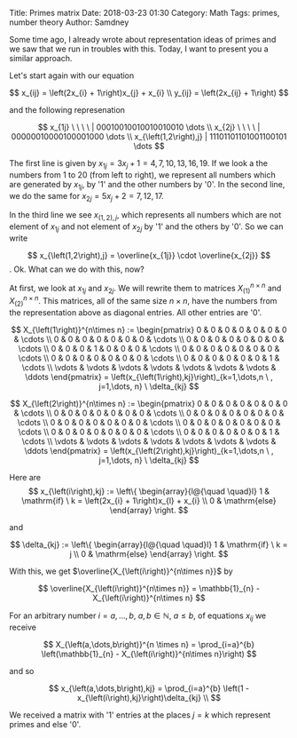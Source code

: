Title:      Primes matrix
Date:       2018-03-23 01:30
Category:   Math
Tags:       primes, number theory
Author:     Samdney

Some time ago, I already wrote about representation ideas of primes and we saw
that we run in troubles with this. Today, I want to present you a similar
approach.  

Let's start again with our equation

$$
x_{ij} = \left(2x_{i} + 1\right)x_{j} + x_{i} \\
y_{ij} = \left(2x_{ij} + 1\right)
$$

and the following represenation

$$
x_{1j} \ \ \ \  | 00010010010010010010 \dots \\  
x_{2j} \ \  \ \  | 00000010000100001000 \dots \\ 
x_{\left(1,2\right),j} | 11101101101001100101 \dots
$$

The first line is given by $x_{1j} = 3x_{j} + 1 = 4, 7, 10, 13, 16, 19$. If
we look a the numbers from 1 to 20 (from left to right), we represent all numbers which are generated
by $x_{1j}$, by '1' and the other numbers by '0'. In the second line, we do
the same for $x_{2j} = 5x_{j} + 2 = 7, 12, 17$.

In the third line we see $x_{\left(1,2\right),j}$, which represents all
numbers which are not element of $x_{1j}$ and not element of $x_{2j}$ by
'1' and the others by '0'. So we can write

$$
x_{\left(1,2\right),j} = \overline{x_{1j}} \cdot \overline{x_{2j}}
$$
. Ok. What can we do with this, now?

At first, we look at $x_{1j}$ and $x_{2j}$. We will rewrite them to matrices
$X_{\left(1\right)}^{n\times n}$ and $X_{\left(2\right)}^{n\times n}$. This
matrices, all of the same size $n\times n$, have the numbers from the
representation above as diagonal entries. All other entries are '0'.

$$
X_{\left(1\right)}^{n\times n} := 
\begin{pmatrix}
0 & 0 & 0 & 0 & 0 & 0 & 0 & \cdots \\
0 & 0 & 0 & 0 & 0 & 0 & 0 & \cdots \\
0 & 0 & 0 & 0 & 0 & 0 & 0 & \cdots \\
0 & 0 & 0 & 1 & 0 & 0 & 0 & \cdots \\
0 & 0 & 0 & 0 & 0 & 0 & 0 & \cdots \\
0 & 0 & 0 & 0 & 0 & 0 & 0 & \cdots \\
0 & 0 & 0 & 0 & 0 & 0 & 1 & \cdots \\
\vdots & \vdots & \vdots & \vdots & \vdots & \vdots & \vdots & \ddots 
\end{pmatrix}
= \left(x_{\left(1\right),kj}\right)_{k=1,\dots,n \ , j=1,\dots, n} \  \delta_{kj}
$$

$$
X_{\left(2\right)}^{n\times n} :=
\begin{pmatrix}
0 & 0 & 0 & 0 & 0 & 0 & 0 & \cdots \\
0 & 0 & 0 & 0 & 0 & 0 & 0 & \cdots  \\
0 & 0 & 0 & 0 & 0 & 0 & 0 & \cdots \\
0 & 0 & 0 & 0 & 0 & 0 & 0 & \cdots \\
0 & 0 & 0 & 0 & 0 & 0 & 0 & \cdots \\
0 & 0 & 0 & 0 & 0 & 0 & 0 & \cdots \\
0 & 0 & 0 & 0 & 0 & 0 & 1 & \cdots \\
\vdots & \vdots & \vdots & \vdots & \vdots & \vdots & \vdots & \ddots
\end{pmatrix}
= \left(x_{\left(2\right),kj}\right)_{k=1,\dots,n \ , j=1,\dots, n} \  \delta_{kj}
$$

Here are
$$
x_{\left(i\right),kj} := \left\{
    \begin{array}{l@{\quad \quad}l}
    1 & \mathrm{if} \ k = \left(2x_{i} + 1\right)x_{l} + x_{i} \\
    0 & \mathrm{else}
    \end{array}
    \right. 
$$

and 

$$
\delta_{kj} := \left\{
	\begin{array}{l@{\quad \quad}l}
	1 & \mathrm{if} \ k = j \\
	0 & \mathrm{else}
	\end{array}
\right. 
$$

With this, we get $\overline{X_{\left(i\right)}^{n\times n}}$ by

$$
\overline{X_{\left(i\right)}^{n\times n}} = \mathbb{1}_{n} - X_{\left(i\right)}^{n\times n}
$$

For an arbitrary number $i=a,\dots,b$, $a,b \in
\mathbb{N}$, $a \le b$, of equations $x_{ij}$ we receive

$$
X_{\left(a,\dots,b\right)}^{n \times n} = \prod_{i=a}^{b} \left(\mathbb{1}_{n} -
X_{\left(i\right)}^{n\times n}\right)
$$

and so

$$
x_{\left(a,\dots,b\right),kj} = \prod_{i=a}^{b} \left(1 - x_{\left(i\right),kj}\right)\delta_{kj} \\
$$

We received a matrix with '1' entries at the places $j=k$ which represent
primes and else '0'.  
